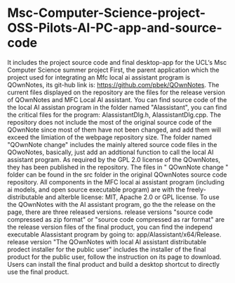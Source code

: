 # Msc-Computer-Science-project-OSS-Pilots-AI-PC-app-and-source-code
It includes the project source code and final desktop-app for the UCL‘s Msc Computer Science summer project
First, the parent application which the project used for integrating an Mfc local ai assistant program is QOwnNotes, its git-hub link is: https://github.com/pbek/QOwnNotes. 
The current files displayed on the repository are the files for the release version of QOwnNotes and MFC Local AI assistant. You can find source code of the the local AI assistan program in the folder named "AIassistant", you can find the critical files for the program: AIassistantDlg.h, AIassistantDlg.cpp.
The repository does not include the most of the original source code of the QOwnNote since most of them have not been changed, and add them will exceed the limiation of the webpage repository size. The folder named "QOwnNote change" includes the mainly altered source code files in the QOwoNotes, basically, just add an addtional function to call the local AI assistant program. As required by the GPL 2.0 license of the QOwnNotes, they has been published in the repository. The files in " QOwnNote change " folder can be found in the src folder in the original QOwnNotes source code repository.
All components in the MFC local ai assistant program (including ai models, and open source executable program) are with the freely-distributable and alterble license: MIT, Apache 2.0 or GPL license. 
To use the QOwnNotes with the AI assistant program, go the the release on the page, there are three released versions. 
release versions "source code compressed as zip format" or "source code compressed as rar format" are the release version files of the final product, you can find the independ executable AIassistant program by going to: app/AIassistant/x64/Release. 
release version "The QOwnNotes with local AI assistant distributable prodect installer for the public user" includes the installer of the final product for the public user, follow the instruction on its page to download. Users can install the final product and build a desktop shortcut to directly use the final product.
